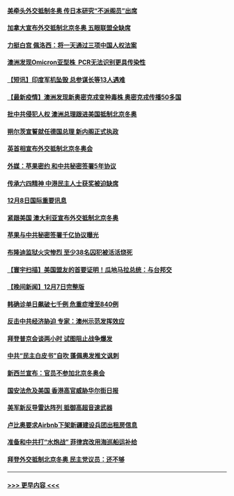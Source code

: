#### [美牵头外交抵制冬奥 传日本研究“不派阁员”出席](../pages/prog202/a103288429.md?t=12090401) 
#### [加拿大宣布外交抵制北京冬奥 五眼联盟全缺席](../pages/prog202/a103288408.md?t=12090401) 
#### [力挺白宫 佩洛西：将一天通过三项中国人权法案](../pages/prog202/a103288312.md?t=12090401) 
#### [澳洲发现Omicron亚型株  PCR无法识别更具传染性](../pages/prog202/a103288289.md?t=12090401) 
#### [【短讯】印度军机坠毁 总参谋长等13人遇难](../pages/prog202/a103288331.md?t=12090401) 
#### [【最新疫情】澳洲发现新奥密克戎变种毒株 奥密克戎传播50多国](../pages/prog202/a103288325.md?t=12090401) 
#### [批中共侵犯人权 澳洲总理跟进美国抵制北京冬奥](../pages/prog202/a103288260.md?t=12090401) 
#### [朔尔茨宣誓就任德国总理 新内阁正式执政](../pages/prog202/a103288287.md?t=12090401) 
#### [英首相宣布外交抵制北京冬奥会](../pages/prog202/a103288238.md?t=12090401) 
#### [外媒：苹果密约 和中共秘密签署5年协议](../pages/prog202/a103288254.md?t=12090401) 
#### [传承六四精神 中港民主人士获奖被迫缺席](../pages/prog202/a103288133.md?t=12090401) 
#### [12月8日国际重要讯息](../pages/prog202/a103288128.md?t=12090401) 
#### [紧跟美国 澳大利亚宣布外交抵制北京冬奥](../pages/prog202/a103288081.md?t=12090401) 
#### [苹果与中共秘密签署千亿协议曝光](../pages/prog202/a103287978.md?t=12090401) 
#### [布隆迪监狱火灾惨烈 至少38名囚犯被活活烧死](../pages/prog202/a103287971.md?t=12090401) 
#### [【寰宇扫描】美国盟友的首要证明！瓜地马拉总统：与台邦交](../pages/prog202/a103287626.md?t=12090401) 
#### [【晚间新闻】12月7日完整版](../pages/prog202/a103287839.md?t=12090401) 
#### [韩确诊单日飙破七千例 危重症增至840例](../pages/prog202/a103287825.md?t=12090401) 
#### [反击中共经济胁迫 专家：澳州示范发挥效应](../pages/prog202/a103287678.md?t=12090401) 
#### [拜登普京会谈两小时 试图阻止战争爆发](../pages/prog202/a103287680.md?t=12090401) 
#### [中共“民主白皮书”自吹 蓬佩奥发推文讽刺](../pages/prog202/a103287659.md?t=12090401) 
#### [新西兰宣布：官员不参加北京冬奥会](../pages/prog202/a103287649.md?t=12090401) 
#### [国安法危及美国 香港高官威胁华尔街日报](../pages/prog202/a103287633.md?t=12090401) 
#### [美军新反导雷达阵列 抵御高超音速武器](../pages/prog202/a103287630.md?t=12090401) 
#### [卢比奥要求Airbnb下架新疆建设兵团出租房信息](../pages/prog202/a103287568.md?t=12090401) 
#### [准备和中共打“水炮战” 菲律宾改用海巡船运补给](../pages/prog202/a103287559.md?t=12090401) 
#### [拜登外交抵制北京冬奥 民主党议员：还不够](../pages/prog202/a103287543.md?t=12090401) 

----
#### [ >>> 更早内容 <<< ](../indexes/prog202-earlier.md)
